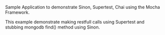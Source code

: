 Sample Application to demonstrate Sinon, Supertest, Chai using the Mocha Framework.

This example demonstrate making restfull calls using Supertest and stubbing mongodb find() method using Sinon.
